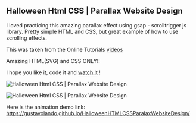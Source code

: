## Halloween Html CSS | Parallax Website Design

I loved practicing this amazing parallax effect using gsap - scrolltrigger js library.
Pretty simple HTML and CSS, but great example of how to use scrolling effects.

This was taken from the Online Tutorials [videos](https://www.youtube.com/watch?v=T5iEXh4NYQE)

Amazing HTML(SVG) and CSS ONLY!!

I hope you like it, code it and [watch it](https://gustavolando.github.io/HalloweenHTMLCSSParalaxWebsiteDesign/) !

![Halloween Html CSS | Parallax Website Design](https://gustavolando.github.io/HalloweenHTMLCSSParalaxWebsiteDesign/Halloween%20Html%20CSS%20Parallax%20Website%20Design%201.png)

![Halloween Html CSS | Parallax Website Design](https://gustavolando.github.io/HalloweenHTMLCSSParalaxWebsiteDesign/Halloween%20Html%20CSS%20Parallax%20Website%20Design%202.png)

Here is the animation demo link:  https://gustavolando.github.io/HalloweenHTMLCSSParalaxWebsiteDesign/
